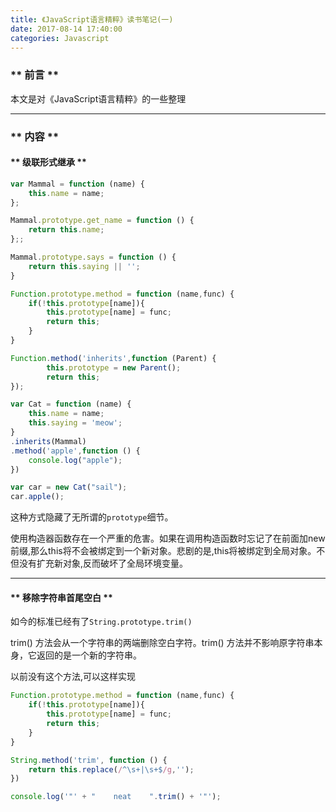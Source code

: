 ```yaml
---
title: 《JavaScript语言精粹》读书笔记(一)
date: 2017-08-14 17:40:00
categories: Javascript
---
```


### ** 前言 **

本文是对《JavaScript语言精粹》的一些整理

***********

### ** 内容 **

#### ** 级联形式继承 **

```javascript
var Mammal = function (name) {
    this.name = name;
};

Mammal.prototype.get_name = function () {
    return this.name;
};;

Mammal.prototype.says = function () {
    return this.saying || '';
}

Function.prototype.method = function (name,func) {
    if(!this.prototype[name]){
        this.prototype[name] = func;
        return this;
    }
}

Function.method('inherits',function (Parent) {
        this.prototype = new Parent();
        return this;
});

var Cat = function (name) {
    this.name = name;
    this.saying = 'meow';
}
.inherits(Mammal)
.method('apple',function () {
    console.log("apple");
})

var car = new Cat("sail");
car.apple();
```
这种方式隐藏了无所谓的`prototype`细节。

使用构造器函数存在一个严重的危害。如果在调用构造函数时忘记了在前面加new 前缀,那么this将不会被绑定到一个新对象。悲剧的是,this将被绑定到全局对象。不但没有扩充新对象,反而破坏了全局环境变量。

***********

#### ** 移除字符串首尾空白 **

如今的标准已经有了`String.prototype.trim()`

trim() 方法会从一个字符串的两端删除空白字符。trim() 方法并不影响原字符串本身，它返回的是一个新的字符串。

以前没有这个方法,可以这样实现

```javascript
Function.prototype.method = function (name,func) {
    if(!this.prototype[name]){
        this.prototype[name] = func;
        return this;
    }
}

String.method('trim', function () {
    return this.replace(/^\s+|\s+$/g,'');
})

console.log('"' + "    neat    ".trim() + '"');
```
